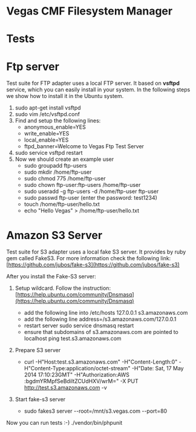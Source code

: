 Vegas CMF Filesystem Manager
============================


Tests
====================


Ftp server
==========

Test suite for FTP adapter uses a local FTP server. It based on **vsftpd** service, which you can easily install in your system.
In the following steps we show how to install it in the Ubuntu system.

1. sudo apt-get install vsftpd
2. sudo vim /etc/vsftpd.conf
3. Find and setup the following lines:
    * anonymous_enable=YES
    * write_enable=YES
    * local_enable=YES
    * ftpd_banner=Welcome to Vegas Ftp Test Server
4. sudo service vsftpd restart
5. Now we should create an example user
    * sudo groupadd ftp-users
    * sudo mkdir /home/ftp-user
    * sudo chmod 775 /home/ftp-user
    * sudo chown ftp-user:ftp-users /home/ftp-user
    * sudo useradd -g ftp-users -d /home/ftp-user ftp-user
    * sudo passwd ftp-user
        (enter the password: test1234)
    * touch /home/ftp-user/hello.txt
    * echo "Hello Vegas" > /home/ftp-user/hello.txt

Amazon S3 Server
================
Test suite for S3 adapter uses a local fake S3 server. It provides by ruby gem called FakeS3.
For more information check the following link: [https://github.com/jubos/fake-s3](https://github.com/jubos/fake-s3)

After you install the Fake-S3 server:

1. Setup wildcard. Follow the instruction: [https://help.ubuntu.com/community/Dnsmasq](https://help.ubuntu.com/community/Dnsmasq)
    * add the following line into /etc/hosts
        127.0.0.1       s3.amazonaws.com
    * add the following line
        address=/s3.amazonaws.com/127.0.0.1
    * restart server
        sudo service dnsmasq restart
    * ensure that subdomains of s3.amazonaws.com are pointed to localhost
        ping test.s3.amazonaws.com

2. Prepare S3 server
    * curl -H"Host:test.s3.amazonaws.com" -H"Content-Length:0" -H"Content-Type:application/octet-stream" -H"Date: Sat, 17 May 2014 17:10:23GMT" -H"Authorization:AWS <AWSAccessKey/>:bgdmYRMpfSeBdiItZCUdHXV/wrM=" -X PUT http://test.s3.amazonaws.com -v

3. Start fake-s3 server
    * sudo fakes3 server --root=/mnt/s3.vegas.com --port=80


Now you can run tests :-)
./vendor/bin/phpunit
